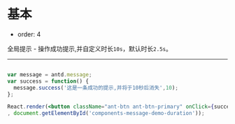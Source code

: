 # 基本

- order: 4

全局提示 - 操作成功提示,并自定义时长`10s`，默认时长`2.5s`。

---

````jsx

var message = antd.message;
var success = function() {
  message.success('这是一条成功的提示,并将于10秒后消失',10);
};

React.render(<button className="ant-btn ant-btn-primary" onClick={success}>自定义时长提示</button>
, document.getElementById('components-message-demo-duration'));
````

